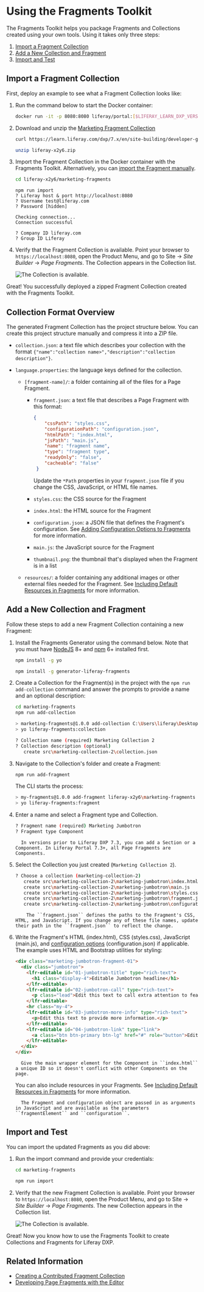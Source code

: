 # Using the Fragments Toolkit

The Fragments Toolkit helps you package Fragments and Collections created using your own tools. Using it takes only three steps: 

1. [Import a Fragment Collection](#import-a-fragment-collection)
1. [Add a New Collection and Fragment](#add-a-new-collection-and-fragment)
1. [Import and Test](#import-and-test)

## Import a Fragment Collection

First, deploy an example to see what a Fragment Collection looks like:

1. Run the command below to start the Docker container:

    ```bash
    docker run -it -p 8080:8080 liferay/portal:[$LIFERAY_LEARN_DXP_VERSION$]
    ```

1. Download and unzip the [Marketing Fragment Collection](https://learn.liferay.com/dxp/7.x/en/site-building/developer-guide/developing-page-fragments/liferay-x2y6.zip)

    ```bash
    curl https://learn.liferay.com/dxp/7.x/en/site-building/developer-guide/developing-page-fragments/liferay-x2y6.zip
    ```

    ```bash
    unzip liferay-x2y6.zip
    ```

1. Import the Fragment Collection in the Docker container with the Fragments Toolkit. Alternatively, you can [import the Fragment manually](../../displaying-content/using-fragments/managing-page-fragments.md).

    ```bash
    cd liferay-x2y6/marketing-fragments
    ```

    ```
    npm run import
    ? Liferay host & port http://localhost:8080
    ? Username test@liferay.com
    ? Password [hidden]

    Checking connection...
    Connection successful

    ? Company ID liferay.com
    ? Group ID Liferay
    ```

1. Verify that the Fragment Collection is available. Point your browser to `https://localhost:8080`, open the Product Menu, and go to Site &rarr; *Site Builder* &rarr; *Page Fragments*. The Collection appears in the Collection list.

    ![The Collection is available.](./using-the-fragments-toolkit/images/01.png)

Great! You successfully deployed a zipped Fragment Collection created with the Fragments Toolkit.

## Collection Format Overview

The generated Fragment Collection has the project structure below. You can create this project structure manually and compress it into a ZIP file.

* `collection.json`: a text file which describes your collection with the format `{"name":"collection name>","description":"collection description"}`.

* `language.properties`: the language keys defined for the collection.

    * `[fragment-name]/`: a folder containing all of the files for a Page Fragment.

        * `fragment.json`: a text file that describes a Page Fragment with this format:

          ```json
          {
              "cssPath": "styles.css",
              "configurationPath": "configuration.json",
              "htmlPath": "index.html",
              "jsPath": "main.js",
              "name": "fragment name",
              "type": "fragment type",
              "readyOnly": "false",
              "cacheable": "false"
           }
           ```

          Update the `*Path` properties in your `fragment.json` file if you change the CSS, JavaScript, or HTML file names.

        * `styles.css`: the CSS source for the Fragment

        * `index.html`: the HTML source for the Fragment

        * `configuration.json`: a JSON file that defines the Fragment's configuration. See [Adding Configuration Options to Fragments](./adding-configuration-options-to-fragments.md) for more information.

        * `main.js`: the JavaScript source for the Fragment

        * `thumbnail.png`: the thumbnail that's displayed when the Fragment is in a list

    * `resources/`: a folder containing any additional images or other external files needed for the Fragment. See [Including Default Resources in Fragments](./including-default-resources-with-fragments.md) for more information.

## Add a New Collection and Fragment

Follow these steps to add a new Fragment Collection containing a new Fragment:

1. Install the Fragments Generator using the command below. Note that you must have [NodeJS](https://nodejs.org/) 8+ and [npm](https://www.npmjs.com/) 6+ installed first.

    ```bash
    npm install -g yo
    ```

    ```bash
    npm install -g generator-liferay-fragments
    ```

1. Create a Collection for the Fragment(s) in the project with the `npm run add-collection` command and answer the prompts to provide a name and an optional description:

    ```bash
    cd marketing-fragments
    npm run add-collection

    > marketing-fragments@1.0.0 add-collection C:\Users\liferay\Desktop\projects\marketing-fragments
    > yo liferay-fragments:collection

    ? Collection name (required) Marketing Collection 2
    ? Collection description (optional)
       create src\marketing-collection-2\collection.json
    ```

1. Navigate to the Collection's folder and create a Fragment:

    ```bash
    npm run add-fragment
    ```

    The CLI starts the process:

    ```bash
    > my-fragments@1.0.0 add-fragment liferay-x2y6\marketing-fragments
    > yo liferay-fragments:fragment
    ```

1. Enter a name and select a Fragment type and Collection.

    ```bash
    ? Fragment name (required) Marketing Jumbotron
    ? Fragment type Component
    ```

    ```note::
      In versions prior to Liferay DXP 7.3, you can add a Section or a Component. In Liferay Portal 7.3+, all Page Fragments are Components.
    ```

1. Select the Collection you just created (`Marketing Collection 2`).

    ```bash
    ? Choose a collection (marketing-collection-2)
       create src\marketing-collection-2\marketing-jumbotron\index.html
       create src\marketing-collection-2\marketing-jumbotron\main.js
       create src\marketing-collection-2\marketing-jumbotron\styles.css
       create src\marketing-collection-2\marketing-jumbotron\fragment.json
       create src\marketing-collection-2\marketing-jumbotron\configuration.json
    ```

    ```note::
        The ``fragment.json`` defines the paths to the Fragment's CSS, HTML, and JavaScript. If you change any of these file names, update their path in the ``fragment.json`` to reflect the change.
    ```

1. Write the Fragment's HTML (index.html), CSS (styles.css), JavaScript (main.js), and [configuration options](./adding-configuration-options-to-fragments.md) (configuration.json) if applicable. The example uses HTML and Bootstrap utilities for styling:

    ```html
    <div class="marketing-jumbotron-fragment-01">
      <div class="jumbotron">
        <lfr-editable id="01-jumbotron-title" type="rich-text">
          <h1 class="display-4">Editable Jumbotron headline</h1>
        </lfr-editable>
        <lfr-editable id="02-jumbotron-call" type="rich-text">
          <p class="lead">Edit this text to call extra attention to featured content or information.</p>
        </lfr-editable>
        <hr class="my-4">
        <lfr-editable id="03-jumbotron-more-info" type="rich-text">
          <p>Edit this text to provide more information.</p>
        </lfr-editable>
        <lfr-editable id="04-jumbotron-link" type="link">
          <a class="btn btn-primary btn-lg" href="#" role="button">Editable link</a>
        </lfr-editable>
      </div>
    </div>
    ```

    ```tip::
      Give the main wrapper element for the Component in ``index.html`` a unique ID so it doesn't conflict with other Components on the page.
    ```

    You can also include resources in your Fragments. See [Including Default Resources in Fragments](./including-default-resources-with-fragments.md) for more information.

    ```note::
      The Fragment and configuration object are passed in as arguments in JavaScript and are available as the parameters ``fragmentElement`` and ``configuration``.
    ```

## Import and Test

You can import the updated Fragments as you did above:

1. Run the import command and provide your credentials:

    ```bash
    cd marketing-fragments
    ```

    ```bash
    npm run import
    ```

1. Verify that the new Fragment Collection is available. Point your browser to `https://localhost:8080`, open the Product Menu, and go to Site &rarr; *Site Builder* &rarr; *Page Fragments*. The new Collection appears in the Collection list.

    ![The Collection is available.](./using-the-fragments-toolkit/images/02.png)

Great! Now you know how to use the Fragments Toolkit to create Collections and Fragments for Liferay DXP.

## Related Information

* [Creating a Contributed Fragment Collection](./creating-a-contributed-fragment-collection.md)
* [Developing Page Fragments with the Editor](./using-the-fragments-editor.md)
